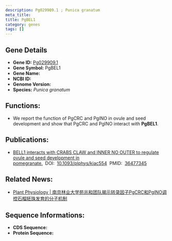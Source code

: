 ```yaml
---
description: Pg029909.1 ; Punica granatum
meta_title:
title: PgBEL1
category: genes
tags: []
---
```


## Gene Details
- **Gene ID:**	[Pg029909.1](Pg029909.1)
- **Gene Symbol:** PgBEL1
- **Gene Name:** 
- **NCBI ID:** [](https://www.ncbi.nlm.nih.gov/gene/?term=)
- **Genome Version:** []()
- **Species:** *Punica granatum*

## Functions:
   - We report the function of PgCRC and PgINO in ovule and seed development and show that PgCRC and PgINO interact with **PgBEL1**. 

## Publications:
   - [BELL1 interacts with CRABS CLAW and INNER NO OUTER to regulate ovule and seed development in pomegranate.]( https://academic.oup.com/plphys/article/191/2/1066/6881758?login=true)&nbsp;&nbsp;DOI:&nbsp;&nbsp;[10.1093/plphys/kiac554](https://academic.oup.com/plphys/article/191/2/1066/6881758?login=true)&nbsp;&nbsp;PMID:&nbsp;&nbsp;[36477345](https://pubmed.ncbi.nlm.nih.gov/36477345/)

## Related News:
   - [Plant Physiology | 南京林业大学苑兆和团队揭示转录因子PgCRC和PgINO调控石榴胚珠发育的分子机制](https://mp.weixin.qq.com/s?__biz=Mzg3MDEwNDEyMg==&mid=2247542683&idx=6&sn=00c1a0e21cca853945def2d452a7807b&chksm=ce908acef9e703d825470698c33895d8348c9319f3b0e7fc9bee786b9e6114dd152a85ed0ca4&scene=27#wechat_redirect)

## Sequence Informations:
- **CDS Sequence:**
- **Protein Sequence:**
